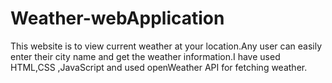 # Weather-webApplication
This website is to view current weather at your location.Any user can easily enter their city name and get the weather information.I have used HTML,CSS ,JavaScript and used openWeather API for fetching weather.
